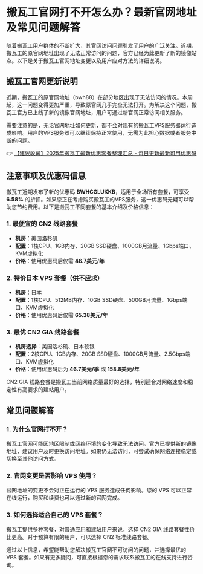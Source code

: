 # 搬瓦工官网打不开怎么办？最新官网地址及常见问题解答

随着搬瓦工用户群体的不断扩大，其官网访问问题引发了用户的广泛关注。近期，搬瓦工的原官网地址出现了无法正常访问的问题，官方已经为此更新了新的镜像站点。以下是关于搬瓦工官网地址变更以及用户应对方法的详细说明。

## 搬瓦工官网更新说明

近期，搬瓦工的原官网地址（bwh88）在部分地区出现了无法访问的情况。本周起，这一问题变得更加严重，导致原官网几乎完全无法打开。为解决这个问题，搬瓦工官方已上线了新的镜像官网地址，用户可通过新官网正常访问相关服务。

需要注意的是，无论官网地址如何更新，都不会对现有的搬瓦工VPS服务器运行造成影响。用户的VPS服务器可以继续保持正常使用，无需为此担心数据或者服务中断的问题。

👉 [【建议收藏】2025年搬瓦工最新优惠套餐整理汇总 - 每日更新最新可用优惠码](https://bit.ly/banwagon)

## 注意事项及优惠码信息

搬瓦工近期发布了新的优惠码 **BWHCGLUKKB**，适用于全场所有套餐，可享受 **6.58%** 的折扣。如果您正在考虑购买搬瓦工的VPS服务，这一优惠码无疑可以帮助您节约费用。以下是搬瓦工不同套餐的基本介绍及价格信息：

### 1. 最便宜的 CN2 线路套餐

- **机房**：美国洛杉矶  
- **配置**：1核CPU、1GB内存、20GB SSD硬盘、1000GB月流量、1Gbps端口、KVM虚拟化  
- **价格**：使用优惠码后仅需 **46.7美元/年**

### 2. 特价日本 VPS 套餐（供不应求）

- **机房**：日本  
- **配置**：1核CPU、512MB内存、10GB SSD硬盘、500GB月流量、1Gbps端口、KVM虚拟化  
- **价格**：使用优惠码后仅需 **65.38美元/年**

### 3. 最优 CN2 GIA 线路套餐

- **机房选择**：美国洛杉矶、日本软银  
- **配置**：2核CPU、1GB内存、20GB SSD硬盘、1000GB月流量、2.5Gbps端口、KVM虚拟化  
- **价格**：使用优惠码后为 **46.7美元/季** 或 **158.8美元/年**  

CN2 GIA 线路套餐是搬瓦工当前网络质量最好的选择，特别适合对网络速度和稳定性有高要求的建站用户。

## 常见问题解答

### 1. 为什么官网打不开？
搬瓦工官网可能因地区限制或网络环境的变化导致无法访问。官方已提供新的镜像地址，建议用户及时更换访问地址。如果仍无法访问，可尝试确保网络连接稳定或切换至其他访问方式。

### 2. 官网变更是否影响 VPS 使用？
官网地址的变更不会对正在运行的 VPS 服务造成任何影响。您的 VPS 可以正常在线运行，购买和续费也可以通过新的官网完成。

### 3. 如何选择适合自己的 VPS 套餐？
搬瓦工提供多种套餐，对普通应用和建站用户来说，选择 CN2 GIA 线路套餐性价比更高。对于预算有限的用户，可以选择 CN2 标准线路套餐。

通过以上信息，希望能帮助您解决搬瓦工官网不可访问的问题，并选择最优的 VPS 套餐。如果有更多疑问，可直接根据您的需求联系搬瓦工的在线支持进行咨询。